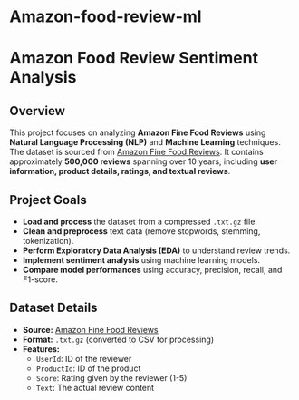 # Amazon-food-review-ml

# Amazon Food Review Sentiment Analysis

## Overview
This project focuses on analyzing **Amazon Fine Food Reviews** using **Natural Language Processing (NLP)** and **Machine Learning** techniques. The dataset is sourced from [Amazon Fine Food Reviews](https://snap.stanford.edu/data/web-FineFoods.html). It contains approximately **500,000 reviews** spanning over 10 years, including **user information, product details, ratings, and textual reviews**.

## Project Goals
- **Load and process** the dataset from a compressed `.txt.gz` file.
- **Clean and preprocess** text data (remove stopwords, stemming, tokenization).
- **Perform Exploratory Data Analysis (EDA)** to understand review trends.
- **Implement sentiment analysis** using machine learning models.
- **Compare model performances** using accuracy, precision, recall, and F1-score.

## Dataset Details
- **Source:** [Amazon Fine Food Reviews](https://snap.stanford.edu/data/web-FineFoods.html)
- **Format:** `.txt.gz` (converted to CSV for processing)
- **Features:**
  - `UserId`: ID of the reviewer
  - `ProductId`: ID of the product
  - `Score`: Rating given by the reviewer (1-5)
  - `Text`: The actual review content


